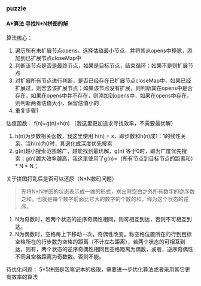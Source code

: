 ### puzzle

#### A\*算法 寻找N\*N拼图的解

算法核心：

1. 遍历所有未扩展节点opens，选择估值最小节点，并将其从opens中移除，添加到已扩展节点closeMap中
2. 判断该节点是否是最终节点，如果是目标节点，结束循环；如果不是则扩展节点
3. 对扩展所有节点进行判断，是否已经存在已扩展节点closeMap中，如果已经扩展过，则舍去该扩展节点；如果该节点没有扩展，则判断其在opens中是否存在，如果在opens中并不存在，则添加到opens中，如果在opens中存在，则判断两者估值大小，保留估值小的
4. 重复步骤1

估值函数：   f(n)=g(n)+h(n)  （我这里更加追求寻找效率，不需要最优解）

1. h(n)为步数相关函数，我这里使用 h(n) = x，即步数和h(n)成1：1的线性关系，当h(n)为0时，其退化成深度优先搜索
2.  g(n)越小搜索范围越广，越能找到最优解，g(n) 等于0时，即为广度优先搜索；g(n)越大效率越高，我这里使用了g(n)=（所有节点到目标节点的距离和）\* N \* N；



关于拼图打乱后是否可以还原（N\*N数码问题）

> 先将N\*N拼图的状态表示成一维的形式，求出除空白之外所有数字的逆序数之和，也就是每个数字前面比它大的数字的个数的和，称为这个状态的逆序。

1. N为奇数时，若两个状态的逆序奇偶性相同，则可相互到达，否则不可相互到达。
2.  N为偶数时，空格每上下移动一次，奇偶性改变。称空格位置所在的行到目标空格所在的行步数为空格的距离（不计左右距离），若两个状态的可相互到达，则有，两个状态的逆序奇偶性相同且空格距离为偶数，或者，逆序奇偶性不同且空格距离为奇数数。否则不能。 



待优化问题： 5*5拼图是我笔记本的极限，需要进一步优化算法或者采用其它更有效率的算法

